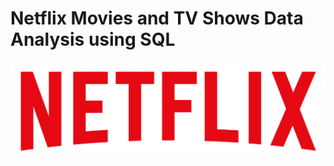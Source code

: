 # Netflix Movies and TV Shows Data Analysis using SQL

![Netflix Logo](https://github.com/KushalDevraj/netflix_sql_project/blob/main/Netfliximage.png)
